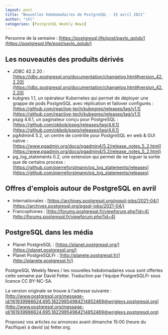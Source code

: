 ```yaml
---
layout: post
title: "Nouvelles hebdomadaires de PostgreSQL - 25 avril 2021"
author: "chl"
categories: [PostgreSQL Weekly News]
---
```


Personne de la semaine : [https://postgresql.life/post/pavlo_golub/](https://postgresql.life/post/pavlo_golub/)

## Les nouveautés des produits dérivés

- JDBC 42.2.20 :
  [https://jdbc.postgresql.org/documentation/changelog.html#version_42.2.20](https://jdbc.postgresql.org/documentation/changelog.html#version_42.2.20)
- kubgres 1.1, un opérateur Kubernetes qui permet de déployer une grappe
  de pods PostgreSQL avec réplication et failover configurés :
  [https://github.com/reactive-tech/kubegres/releases/tag/v1.1](https://github.com/reactive-tech/kubegres/releases/tag/v1.1)
- pspg 4.6.1, un paginateur conçu pour PostgreSQL :
  [https://github.com/okbob/pspg/releases/tag/4.6.1](https://github.com/okbob/pspg/releases/tag/4.6.1)
- pgAdmin4 5.2, un centre de contrôle pour PostgreSQL en web & GUI native :
  [https://www.pgadmin.org/docs/pgadmin4/5.2/release_notes_5_2.html](https://www.pgadmin.org/docs/pgadmin4/5.2/release_notes_5_2.html)
- pg_log_statements 0.2, une extension qui permet de ne loguer la sortie que de certains process :
  [https://github.com/pierreforstmann/pg_log_statements/releases](https://github.com/pierreforstmann/pg_log_statements/releases)

<!--more-->

## Offres d'emplois autour de PostgreSQL en avril

- Internationales : [https://archives.postgresql.org/pgsql-jobs/2021-04/](https://archives.postgresql.org/pgsql-jobs/2021-04/)
- Francophones : [http://forums.postgresql.fr/viewforum.php?id=4](http://forums.postgresql.fr/viewforum.php?id=4)

## PostgreSQL dans les média

- Planet PostgreSQL : [https://planet.postgresql.org/](https://planet.postgresql.org/)
- Planet PostgreSQLFr : [http://planete.postgresql.fr/](http://planete.postgresql.fr/)

PostgreSQL Weekly News / les nouvelles hebdomadaires vous sont offertes cette semaine par David Fetter. Traduction par l'équipe PostgreSQLFr sous licence CC BY-NC-SA.


La version originale se trouve à l'adresse suivante :
[http://www.postgresql.org/message-id/161939986624.695.18229954984214852469@wrigleys.postgresql.org](http://www.postgresql.org/message-id/161939986624.695.18229954984214852469@wrigleys.postgresql.org)

Proposez vos articles ou annonces avant dimanche 15:00 (heure du Pacifique) à david (a) fetter.org.

